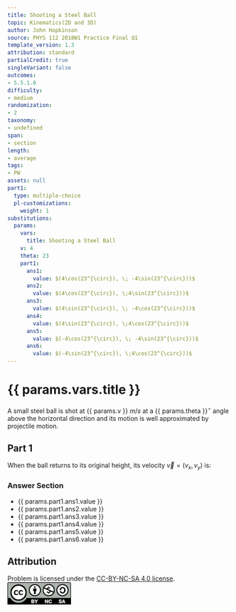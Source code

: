 ```yaml
---
title: Shooting a Steel Ball
topic: Kinematics(2D and 3D)
author: John Hopkinson
source: PHYS 112 2018W1 Practice Final Q1
template_version: 1.3
attribution: standard
partialCredit: true
singleVariant: false
outcomes:
- 5.5.1.0
difficulty:
- medium
randomization:
- 2
taxonomy:
- undefined
span:
- section
length:
- average
tags:
- PW
assets: null
part1:
  type: multiple-choice
  pl-customizations:
    weight: 1
substitutions:
  params:
    vars:
      title: Shooting a Steel Ball
    v: 4
    theta: 23
    part1:
      ans1:
        value: $(4\cos(23^{\circ}), \; -4\sin(23^{\circ}))$
      ans2:
        value: $(4\cos(23^{\circ}), \;4\sin(23^{\circ}))$
      ans3:
        value: $(4\sin(23^{\circ}), \; -4\cos(23^{\circ}))$
      ans4:
        value: $(4\sin(23^{\circ}), \;4\cos(23^{\circ}))$
      ans5:
        value: $(-4\cos(23^{\circ}), \; -4\sin(23^{\circ}))$
      ans6:
        value: $(-4\sin(23^{\circ}), \;4\cos(23^{\circ}))$
---
```

# {{ params.vars.title }}
A small steel ball is shot at {{ params.v }} $m/s$ at a {{ params.theta }}$^{\circ}$ angle above the horizontal direction and its motion is well approximated by projectile motion.

## Part 1

When the ball returns to its original height, its velocity $\overrightarrow{v} = (v_x, v_y)$ is:

### Answer Section

- {{ params.part1.ans1.value }}
- {{ params.part1.ans2.value }}
- {{ params.part1.ans3.value }}
- {{ params.part1.ans4.value }}
- {{ params.part1.ans5.value }}
- {{ params.part1.ans6.value }}

## Attribution

Problem is licensed under the [CC-BY-NC-SA 4.0 license](https://creativecommons.org/licenses/by-nc-sa/4.0/).<br> ![The Creative Commons 4.0 license requiring attribution-BY, non-commercial-NC, and share-alike-SA license.](https://raw.githubusercontent.com/firasm/bits/master/by-nc-sa.png)